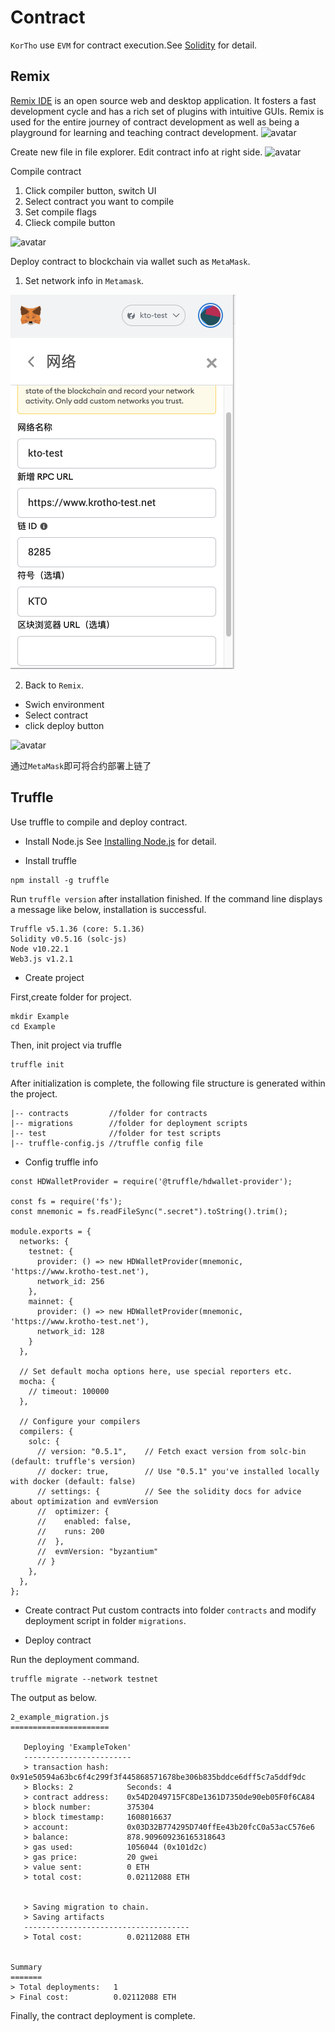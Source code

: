 # Contract
`KorTho` use `EVM` for contract execution.See [Solidity](https://docs.soliditylang.org/en/v0.7.1/#) for detail.

## Remix

[Remix IDE](https://remix.ethereum.org) is an open source web and desktop application. It fosters a fast development cycle and has a rich set of plugins with intuitive GUIs. Remix is used for the entire journey of contract development as well as being a playground for learning and teaching contract development.
![avatar](../../images/remix1.jpg)

Create new file in file explorer. Edit contract info at right side.
![avatar](../../images/remix2.jpg)

Compile contract
1. Click compiler button, switch UI
2. Select contract you want to compile
3. Set compile flags
4. Clieck compile button

![avatar](../../images/remix3.jpg)

Deploy contract to blockchain via wallet such as `MetaMask`.
1. Set network info in `Metamask`.

![avatar](../../images/metamask2.png)

2. Back to `Remix`.
+ Swich environment
+ Select contract
+ click deploy button

![avatar](../../images/remix4.jpg)

通过`MetaMask`即可将合约部署上链了


## Truffle
Use truffle to compile and deploy contract.
+ Install Node.js
See [Installing Node.js](https://nodejs.org/en/download/package-manager/) for detail.

+ Install truffle
```
npm install -g truffle
```
Run `truffle version` after installation finished. If the command line displays a message like below, installation is successful.

```
Truffle v5.1.36 (core: 5.1.36)
Solidity v0.5.16 (solc-js)
Node v10.22.1
Web3.js v1.2.1
```
+ Create project

First,create folder for project.
```
mkdir Example
cd Example
```

Then, init project via truffle
```
truffle init
```
After initialization is complete, the following file structure is generated within the project.
```
|-- contracts         //folder for contracts
|-- migrations        //folder for deployment scripts
|-- test              //folder for test scripts
|-- truffle-config.js //truffle config file
```
+ Config truffle info

```
const HDWalletProvider = require('@truffle/hdwallet-provider');

const fs = require('fs');
const mnemonic = fs.readFileSync(".secret").toString().trim();

module.exports = {
  networks: {
    testnet: {
      provider: () => new HDWalletProvider(mnemonic, 'https://www.krotho-test.net'),
      network_id: 256
    },
    mainnet: {
      provider: () => new HDWalletProvider(mnemonic, 'https://www.krotho-test.net'),
      network_id: 128
    }
  },

  // Set default mocha options here, use special reporters etc.
  mocha: {
    // timeout: 100000
  },

  // Configure your compilers
  compilers: {
    solc: {
      // version: "0.5.1",    // Fetch exact version from solc-bin (default: truffle's version)
      // docker: true,        // Use "0.5.1" you've installed locally with docker (default: false)
      // settings: {          // See the solidity docs for advice about optimization and evmVersion
      //  optimizer: {
      //    enabled: false,
      //    runs: 200
      //  },
      //  evmVersion: "byzantium"
      // }
    },
  },
};

```
+ Create contract
Put custom contracts into folder `contracts` and modify deployment script in folder `migrations`.

+ Deploy contract

Run the deployment command.
```
truffle migrate --network testnet
```
The output as below.
```
2_example_migration.js
======================

   Deploying 'ExampleToken'
   ------------------------
   > transaction hash:    0x91e50594a63bc6f4c299f3f445868571678be306b835bddce6dff5c7a5ddf9dc
   > Blocks: 2            Seconds: 4
   > contract address:    0x54D2049715FC8De1361D7350de90eb05F0f6CA84
   > block number:        375304
   > block timestamp:     1608016637
   > account:             0x03D32B774295D740ffEe43b20fcC0a53acC576e6
   > balance:             878.909609236165318643
   > gas used:            1056044 (0x101d2c)
   > gas price:           20 gwei
   > value sent:          0 ETH
   > total cost:          0.02112088 ETH


   > Saving migration to chain.
   > Saving artifacts
   -------------------------------------
   > Total cost:          0.02112088 ETH


Summary
=======
> Total deployments:   1
> Final cost:          0.02112088 ETH
```
Finally, the contract deployment is complete.
